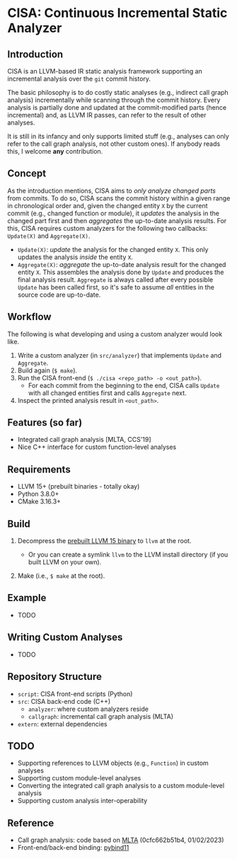 # CISA: Continuous Incremental Static Analyzer

## Introduction

CISA is an LLVM-based IR static analysis framework supporting an incremental analysis over
the `git` commit history.

The basic philosophy is to do costly static analyses (e.g., indirect call graph
analysis) incrementally while scanning through the commit history. Every analysis is
partially done and updated at the commit-modified parts (hence incremental) and, as LLVM IR passes,
can refer to the result of other analyses.

It is still in its infancy and only supports limited stuff (e.g., analyses can only refer
to the call graph analysis, not other custom ones). If anybody reads this, 
I welcome **any** contribution.

## Concept

As the introduction mentions, CISA aims to _only analyze changed parts_ from commits. To do so, CISA scans the commit history within a given range in chronological order and, given the changed entity `X` by the current commit (e.g., changed function or module), it _updates_ the analysis in the changed part first and then _aggregates_ the up-to-date analysis results. For this, CISA requires custom analyzers for the following two callbacks: `Update(X)` and `Aggregate(X)`.

 * `Update(X)`: _update_ the analysis for the changed entity `X`. This only updates the analysis _inside_ the entity `X`.
 * `Aggregate(X)`: _aggregate_ the up-to-date analysis result for the changed entity `X`. This assembles the analysis done by `Update` and produces the final analysis result. `Aggregate` is always called after every possible `Update` has been called first, so it's safe to assume _all_ entities in the source code are up-to-date.

## Workflow

The following is what developing and using a custom analyzer would look like.

 1. Write a custom analyzer (in `src/analyzer`) that implements `Update` and `Aggregate`.
 2. Build again (`$ make`).
 3. Run the CISA front-end (`$ ./cisa <repo_path> -o <out_path>`).
    * For each commit from the beginning to the end, CISA calls `Update` with all changed entities first and calls `Aggregate` next.
 4. Inspect the printed analysis result in `<out_path>`.

## Features (so far)

 * Integrated call graph analysis [MLTA, CCS'19]
 * Nice C++ interface for custom function-level analyses

## Requirements

 * LLVM 15+ (prebuilt binaries - totally okay)
 * Python 3.8.0+
 * CMake 3.16.3+

## Build

 1. Decompress the [prebuilt LLVM 15 binary](https://releases.llvm.org/download.html) to `llvm` at the root.
    - Or you can create a symlink `llvm` to the LLVM install directory (if you built LLVM on your own).

 2. Make (i.e., `$ make` at the root).

## Example 

 * TODO

## Writing Custom Analyses

 * TODO

## Repository Structure

 * `script`: CISA front-end scripts (Python)
 * `src`: CISA back-end code (C++)
   - `analyzer`: where custom analyzers reside 
   - `callgraph`: incremental call graph analysis (MLTA)
 * `extern`: external dependencies

## TODO

 * Supporting references to LLVM objects (e.g., `Function`) in custom analyses
 * Supporting custom module-level analyses
 * Converting the integrated call graph analysis to a custom module-level analysis
 * Supporting custom analysis inter-operability

## Reference

 * Call graph analysis: code based on [MLTA](https://github.com/umnsec/mlta)
   (0cfc662b51b4, 01/02/2023)
 * Front-end/back-end binding: [pybind11](https://github.com/pybind/pybind11)
